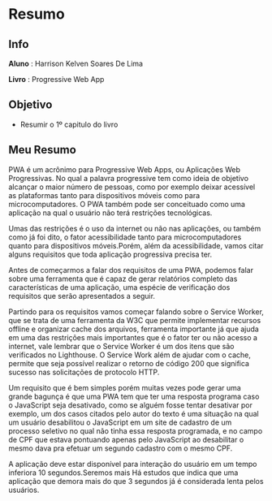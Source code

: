 
# Resumo
## Info
**Aluno** : Harrison Kelven Soares De Lima


**Livro** : Progressive Web App
## Objetivo
- Resumir o 1º capitulo do livro

## Meu Resumo

PWA é um acrônimo para Progressive Web Apps, ou Aplicações Web Progressivas. No qual a palavra progressive tem como ideia de objetivo alcançar o maior número de pessoas, como por exemplo deixar acessível as plataformas tanto para dispositivos móveis como para microcomputadores. O PWA também pode ser conceituado como uma aplicação na qual o usuário não terá restrições tecnológicas. 

Umas das restrições é o uso da internet ou não nas aplicações, ou também como já foi dito, o fator acessibilidade tanto para microcomputadores quanto para dispositivos móveis.Porém, além da acessibilidade, vamos citar alguns requisitos que toda aplicação progressiva precisa ter.

Antes de começarmos a falar dos requisitos de uma PWA, podemos falar sobre uma ferramenta que é capaz de gerar relatórios completo das características de uma aplicação, uma espécie de verificação dos requisitos que serão apresentados  a seguir. 

Partindo para os requisitos vamos começar falando sobre o Service Worker, que se trata de uma ferramenta da W3C que permite implementar recursos offline e organizar cache dos arquivos, ferramenta importante já que ajuda em uma das restrições mais importantes que é o fator ter ou não acesso a internet, vale lembrar que o Service Worker é um dos itens que são verificados no Lighthouse. O Service Work além de ajudar com o cache, permite que seja possível realizar o retorno de código 200 que significa sucesso nas solicitações de protocolo HTTP.

Um requisito que é bem simples porém muitas vezes pode gerar uma grande bagunça é que uma PWA tem que ter uma resposta programa caso o JavaScript seja desativado, como se alguém fosse tentar desativar por exemplo, um dos casos citados pelo autor do texto é uma situação na qual um usuário desabilitou o JavaScript em um site de cadastro de um processo seletivo no qual não tinha essa resposta programada, e no campo de CPF que estava pontuando apenas pelo JavaScript ao desabilitar o mesmo dava pra efetuar um segundo cadastro com o mesmo CPF.

A	aplicação deve estar disponível	para interação do	usuário	em	um tempo inferiora 10 segundos.Seremos	mais Há estudos que indica que	uma	aplicação	que	demora	mais	do	que	3	segundos já é considerada	 lenta pelos usuários.

